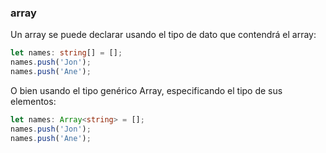 ### array

Un array se puede declarar usando el tipo de dato que contendrá el array:

```typescript
let names: string[] = [];
names.push('Jon');
names.push('Ane');
```

O bien usando el tipo genérico Array, especificando el tipo de sus elementos:

```typescript
let names: Array<string> = [];
names.push('Jon');
names.push('Ane');
```
